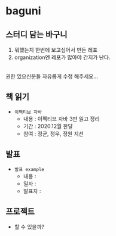 # baguni
## 스터디 담는 바구니
1. 뭐했는지 한번에 보고싶어서 만든 레포
2. organization엔 레포가 많아야 간지가 난다.
<br>
권한 있으신분들 자유롭게 수정 해주세요...

## 책 읽기
- ```이펙티브 자바```
  - 내용 : 이펙티브 자바 3판 읽고 정리
  - 기간 : 2020.12월 한달
  - 참여 : 정균, 정우, 정원 지선


## 발표
- ```발표 example```
  - 내용 :
  - 일자 :
  - 발표자 : 


## 프로젝트
- 할 수 있을까?
